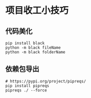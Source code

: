 # 项目收工小技巧

## 代码美化

```shell
pip install black
python -m black fileName
python -m black folderName
```

## 依赖包导出

```shell
# https://pypi.org/project/pipreqs/
pip install pipreqs
pipreqs ./ --force
```

